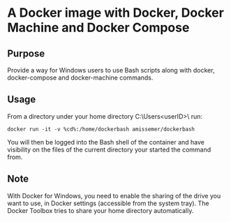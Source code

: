 A Docker image with Docker, Docker Machine and Docker Compose
===========================================

Purpose
----

Provide a way for Windows users to use Bash scripts along with docker, docker-compose and docker-machine commands.

Usage
----

From a directory under your home directory C:\Users\<userID>\ run:
	
	docker run -it -v %cd%:/home/dockerbash amissemer/dockerbash

You will then be logged into the Bash shell of the container and have visibility on the files of the current directory your started the command from.

Note
----

With Docker for Windows, you need to enable the sharing of the drive you want to use, in Docker settings (accessible from the system tray).
The Docker Toolbox tries to share your home directory automatically.